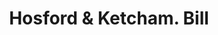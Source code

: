 ---
doi: 10.7916/D8ZG84DM
date_other: '1860'
date_other_textual: 1860-1869
form: printed ephemera
genre:
- Invoices
name:
- Hosford & Ketcham
object_in_context_url: https://biggert.cul.columbia.edu/items/view/ave_biggert_01910
subject_hierarchical_geographic:
- New York, New York, United States
subject_name:
- Hosford & Ketcham
title: Hosford & Ketcham. Bill
sort_title: Hosford & Ketcham. Bill
call_number: ave_biggert_01910
coordinates:
- 40.71277777777778,-74.00583333333333
pid: ave_biggert_01910
identifiers: ave_biggert_01910
thumbnail: https://derivativo-3.library.columbia.edu/iiif/2/ldpd:490608/full/!256,256/0/native.jpg
permalink: /biggert/ave_biggert_01910/
layout: iiif-image-page
---